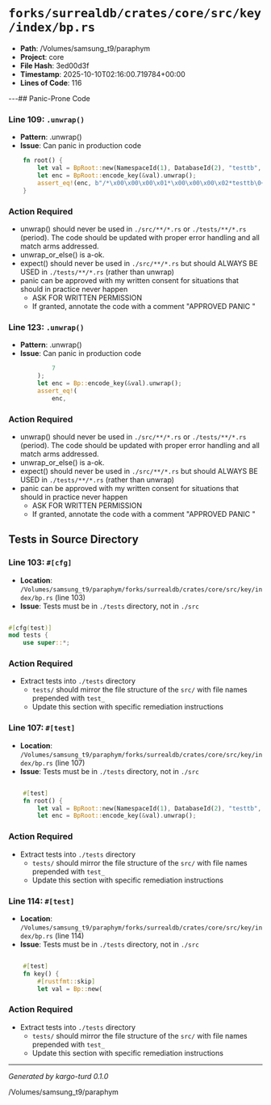 # `forks/surrealdb/crates/core/src/key/index/bp.rs`

- **Path**: /Volumes/samsung_t9/paraphym
- **Project**: core
- **File Hash**: 3ed00d3f  
- **Timestamp**: 2025-10-10T02:16:00.719784+00:00  
- **Lines of Code**: 116

---## Panic-Prone Code


### Line 109: `.unwrap()`

- **Pattern**: .unwrap()
- **Issue**: Can panic in production code

```rust
	fn root() {
		let val = BpRoot::new(NamespaceId(1), DatabaseId(2), "testtb", "testix");
		let enc = BpRoot::encode_key(&val).unwrap();
		assert_eq!(enc, b"/*\x00\x00\x00\x01*\x00\x00\x00\x02*testtb\0+testix\0!bp");
	}
```

### Action Required

- unwrap() should never be used in `./src/**/*.rs` or `./tests/**/*.rs` (period). The code should be updated with proper error handling and all match arms addressed.
- unwrap_or_else() is a-ok. 
- expect() should never be used in `./src/**/*.rs` but should ALWAYS BE USED in `./tests/**/*.rs` (rather than unwrap)
- panic can be approved with my written consent for situations that should in practice never happen  
  - ASK FOR WRITTEN PERMISSION
  - If granted, annotate the code with a comment "APPROVED PANIC "


### Line 123: `.unwrap()`

- **Pattern**: .unwrap()
- **Issue**: Can panic in production code

```rust
			7
		);
		let enc = Bp::encode_key(&val).unwrap();
		assert_eq!(
			enc,
```

### Action Required

- unwrap() should never be used in `./src/**/*.rs` or `./tests/**/*.rs` (period). The code should be updated with proper error handling and all match arms addressed.
- unwrap_or_else() is a-ok. 
- expect() should never be used in `./src/**/*.rs` but should ALWAYS BE USED in `./tests/**/*.rs` (rather than unwrap)
- panic can be approved with my written consent for situations that should in practice never happen  
  - ASK FOR WRITTEN PERMISSION
  - If granted, annotate the code with a comment "APPROVED PANIC "

## Tests in Source Directory


### Line 103: `#[cfg]`

- **Location**: `/Volumes/samsung_t9/paraphym/forks/surrealdb/crates/core/src/key/index/bp.rs` (line 103)
- **Issue**: Tests must be in `./tests` directory, not in `./src`

```rust

#[cfg(test)]
mod tests {
	use super::*;

```

### Action Required

- Extract tests into `./tests` directory
  - `tests/` should mirror the file structure of the `src/` with file names prepended with `test_`
  - Update this section with specific remediation instructions
  


### Line 107: `#[test]`

- **Location**: `/Volumes/samsung_t9/paraphym/forks/surrealdb/crates/core/src/key/index/bp.rs` (line 107)
- **Issue**: Tests must be in `./tests` directory, not in `./src`

```rust

	#[test]
	fn root() {
		let val = BpRoot::new(NamespaceId(1), DatabaseId(2), "testtb", "testix");
		let enc = BpRoot::encode_key(&val).unwrap();
```

### Action Required

- Extract tests into `./tests` directory
  - `tests/` should mirror the file structure of the `src/` with file names prepended with `test_`
  - Update this section with specific remediation instructions
  


### Line 114: `#[test]`

- **Location**: `/Volumes/samsung_t9/paraphym/forks/surrealdb/crates/core/src/key/index/bp.rs` (line 114)
- **Issue**: Tests must be in `./tests` directory, not in `./src`

```rust

	#[test]
	fn key() {
		#[rustfmt::skip]
		let val = Bp::new(
```

### Action Required

- Extract tests into `./tests` directory
  - `tests/` should mirror the file structure of the `src/` with file names prepended with `test_`
  - Update this section with specific remediation instructions
  

---

*Generated by kargo-turd 0.1.0*

/Volumes/samsung_t9/paraphym
